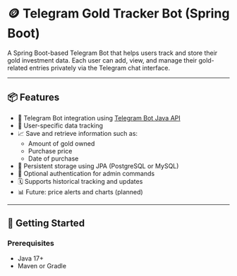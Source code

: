 # 🪙 Telegram Gold Tracker Bot (Spring Boot)

A Spring Boot-based Telegram Bot that helps users track and store their gold investment data. Each user can add, view, and manage their gold-related entries privately via the Telegram chat interface.

---

## 📦 Features

- 💬 Telegram Bot integration using [Telegram Bot Java API](https://github.com/rubenlagus/TelegramBots)
- 👤 User-specific data tracking
- 📈 Save and retrieve information such as:
  - Amount of gold owned
  - Purchase price
  - Date of purchase
- 🧠 Persistent storage using JPA (PostgreSQL or MySQL)
- 🔐 Optional authentication for admin commands
- 🗓️ Supports historical tracking and updates
- 📊 Future: price alerts and charts (planned)

---

## 🚀 Getting Started

### Prerequisites

- Java 17+
- Maven or Gradle
